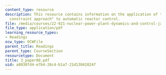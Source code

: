 ```yaml
---
content_type: resource
description: This resource contains information on the application of the "reactivity
  constraint approach" to automatic reactor control.
file: /media/courses/22-921-nuclear-power-plant-dynamics-and-control-january-iap-2006/a8030fd4e7b426c4b1a721d13842824f_3_paper88.pdf
file_type: application/pdf
learning_resource_types:
- Readings
ocw_type: OCWFile
parent_title: Readings
parent_type: CourseSection
resourcetype: Document
title: 3_paper88.pdf
uid: a8030fd4-e7b4-26c4-b1a7-21d13842824f
---
```

